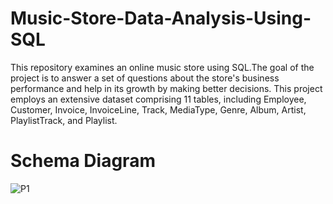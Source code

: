 # Music-Store-Data-Analysis-Using-SQL
This repository examines an online music store using SQL.The goal of the project is to answer a set of questions about the store's business performance and help in its growth by making better decisions. This project employs an extensive dataset comprising 11 tables, including Employee, Customer, Invoice, InvoiceLine, Track, MediaType, Genre, Album, Artist, PlaylistTrack, and Playlist.

# Schema Diagram
![P1](https://github.com/cwiredu1/Music-Store-Data-Analysis-Using-SQL/assets/121901813/86660d57-bb55-4946-9776-c2e002d1fa5c)
